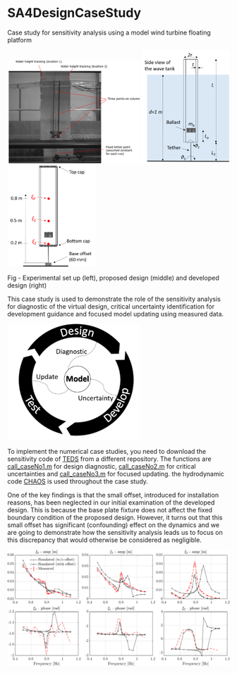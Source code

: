 # SA4DesignCaseStudy
Case study for sensitivity analysis using a model wind turbine floating  platform

<p float="left">
<img src= "docs/floatingcolumn_Ex.png" width = "300">
<img src= "docs/floatingcolumn.png" width = "200">
<img src= "docs/floatingcolumn_offset.png" width = "200">
</p>

<p align = "left">
Fig - Experimental set up (left), proposed design (middle) and developed design (right)
</p>


This case study is used to demonstrate the role of the sensitivity analysis for diagnostic of the virtual design, critical uncertainty identification for development guidance and focused model updating using measured data. 

<img src= "docs/flowchart.png" width = "300">

To implement the numerical case studies, you need to download the sensitivity code of [TEDS](/../../../../longitude-jyang/TEDS-ToolboxEngineeringDesignSensitivity) from a different repository. The functions are [call_caseNo1.m](/codes/call_caseNo1.m) for design diagnostic, [call_caseNo2.m](/codes/call_caseNo2.m) for critical uncertainties and [call_caseNo3.m](/codes/call_caseNo3.m) for focused updating. the hydrodynamic code [CHAOS](https://github.com/longitude-jyang/hydro-suite) is used throughout the case study.

One of the key findings is that the small offset, introduced for installation reasons, has been neglected in our initial examination of the developed design. This is because the base plate fixture does not affect the fixed boundary condition of the proposed design. However, it turns out that this small offset has significant (confounding) effect on the dynamics and we are going to demonstrate how the sensitivity analysis leads us to focus on this discrepancy that would otherwise be considered as negligible. 

<img src= "docs/SimExCompare.png" width = "600">
